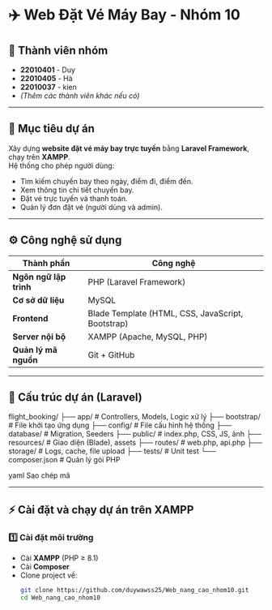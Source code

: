 # ✈️ Web Đặt Vé Máy Bay - Nhóm 10

## 👥 Thành viên nhóm
- **22010401** - Duy  
- **22010405** - Hà
- **22010037** - kien
- _(Thêm các thành viên khác nếu có)_

---

## 🎯 Mục tiêu dự án
Xây dựng **website đặt vé máy bay trực tuyến** bằng **Laravel Framework**, chạy trên **XAMPP**.  
Hệ thống cho phép người dùng:
- Tìm kiếm chuyến bay theo ngày, điểm đi, điểm đến.  
- Xem thông tin chi tiết chuyến bay.  
- Đặt vé trực tuyến và thanh toán.  
- Quản lý đơn đặt vé (người dùng và admin).  

---

## ⚙️ Công nghệ sử dụng
| Thành phần | Công nghệ |
|-------------|------------|
| **Ngôn ngữ lập trình** | PHP (Laravel Framework) |
| **Cơ sở dữ liệu** | MySQL |
| **Frontend** | Blade Template (HTML, CSS, JavaScript, Bootstrap) |
| **Server nội bộ** | XAMPP (Apache, MySQL, PHP) |
| **Quản lý mã nguồn** | Git + GitHub |

---

## 🧱 Cấu trúc dự án (Laravel)
flight_booking/
├── app/ # Controllers, Models, Logic xử lý
├── bootstrap/ # File khởi tạo ứng dụng
├── config/ # File cấu hình hệ thống
├── database/ # Migration, Seeders
├── public/ # index.php, CSS, JS, ảnh
├── resources/ # Giao diện (Blade), assets
├── routes/ # web.php, api.php
├── storage/ # Logs, cache, file upload
├── tests/ # Unit test
└── composer.json # Quản lý gói PHP

yaml
Sao chép mã

---

## ⚡ Cài đặt và chạy dự án trên XAMPP
### 1️⃣ Cài đặt môi trường
- Cài **XAMPP** (PHP ≥ 8.1)  
- Cài **Composer**  
- Clone project về:
  ```bash
  git clone https://github.com/duywawss25/Web_nang_cao_nhom10.git
  cd Web_nang_cao_nhom10
